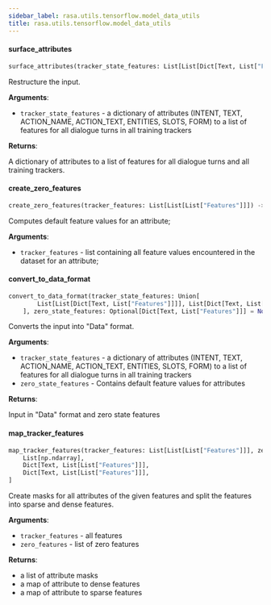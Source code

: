 ```yaml
---
sidebar_label: rasa.utils.tensorflow.model_data_utils
title: rasa.utils.tensorflow.model_data_utils
---
```


#### surface\_attributes

```python
surface_attributes(tracker_state_features: List[List[Dict[Text, List["Features"]]]]) -> Dict[Text, List[List[List["Features"]]]]
```

Restructure the input.

**Arguments**:

- `tracker_state_features` - a dictionary of attributes (INTENT, TEXT, ACTION_NAME,
  ACTION_TEXT, ENTITIES, SLOTS, FORM) to a list of features for all
  dialogue turns in all training trackers
  

**Returns**:

  A dictionary of attributes to a list of features for all dialogue turns
  and all training trackers.

#### create\_zero\_features

```python
create_zero_features(tracker_features: List[List[List["Features"]]]) -> List["Features"]
```

Computes default feature values for an attribute;

**Arguments**:

- `tracker_features` - list containing all feature values encountered
  in the dataset for an attribute;

#### convert\_to\_data\_format

```python
convert_to_data_format(tracker_state_features: Union[
        List[List[Dict[Text, List["Features"]]]], List[Dict[Text, List["Features"]]]
    ], zero_state_features: Optional[Dict[Text, List["Features"]]] = None) -> Tuple[Data, Optional[Dict[Text, List["Features"]]]]
```

Converts the input into &quot;Data&quot; format.

**Arguments**:

- `tracker_state_features` - a dictionary of attributes (INTENT, TEXT, ACTION_NAME,
  ACTION_TEXT, ENTITIES, SLOTS, FORM) to a list of features for all
  dialogue turns in all training trackers
- `zero_state_features` - Contains default feature values for attributes
  

**Returns**:

  Input in &quot;Data&quot; format and zero state features

#### map\_tracker\_features

```python
map_tracker_features(tracker_features: List[List[List["Features"]]], zero_features: List["Features"]) -> Tuple[
    List[np.ndarray],
    Dict[Text, List[List["Features"]]],
    Dict[Text, List[List["Features"]]],
]
```

Create masks for all attributes of the given features and split the features
into sparse and dense features.

**Arguments**:

- `tracker_features` - all features
- `zero_features` - list of zero features
  

**Returns**:

  - a list of attribute masks
  - a map of attribute to dense features
  - a map of attribute to sparse features

